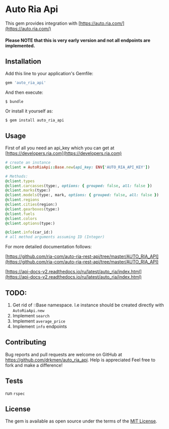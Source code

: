 # Auto Ria Api

This gem provides integration with [https://auto.ria.com/](https://auto.ria.com/)

#### Please NOTE that this is very early version and not all endpoints are implemented.

## Installation

Add this line to your application's Gemfile:

```ruby
gem 'auto_ria_api'
```

And then execute:

    $ bundle

Or install it yourself as:

    $ gem install auto_ria_api

## Usage
First of all you need an api_key which you can get at [https://developers.ria.com](https://developers.ria.com)
```ruby
# create an instance 
@client = AutoRiaApi::Base.new(api_key: ENV['AUTO_RIA_API_KEY'])

# Methods:
@client.types
@client.carcasses(type:, options: { grouped: false, all: false })
@client.marks(type:)
@client.models(type:, mark, options: { grouped: false, all: false })
@client.regions
@client.cities(region:)
@client.gearboxes(type:)
@client.fuels
@client.colors
@client.options(type:)

@client.info(car_id:)
# all method arguments assuming ID (Integer)

```
For more detailed documentation follows: 

[https://github.com/ria-com/auto-ria-rest-api/tree/master/AUTO_RIA_API](https://github.com/ria-com/auto-ria-rest-api/tree/master/AUTO_RIA_API)

[https://api-docs-v2.readthedocs.io/ru/latest/auto_ria/index.html](https://api-docs-v2.readthedocs.io/ru/latest/auto_ria/index.html)

## TODO:
1. Get rid of ::Base namespace. I.e instance should be created directly with `AutoRiaApi.new` 
1. Implement `search` 
1. Implement `average_price` 
1. Implement `info`  endpoints

## Contributing

Bug reports and pull requests are welcome on GitHub at https://github.com/drkmen/auto_ria_api. 
Help is appreciated Feel free to fork and make a difference!

## Tests

run `rspec` 

## License

The gem is available as open source under the terms of the [MIT License](https://opensource.org/licenses/MIT).
